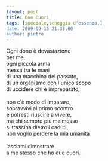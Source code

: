 ```yaml
---
layout: post
title: Due Cuori
tags: [speciale,scheggia d'essenza,]
date: 2009-09-15 21:35:00
author: pietro
---
```

Ogni dono è devastazione<br/>per me,<br/>ogni piccola arma<br/>messa tra le mani<br/>di una macchina del passato,<br/>di un organismo con l'unico scopo<br/>di uccidere chi è impreparato,<br/><br/>non c'è modo di imparare,<br/>sopravvivi al primo scontro<br/>e potresti riuscire a vivere,<br/>ma chi sempre più malmesso<br/>si trascina dietro i caduti,<br/>non voglio perdere la mia umanità<br/><br/>lasciami dimostrare<br/>a me stesso che ho due cuori.

